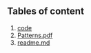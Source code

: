 ## Tables of content
1. [code](./code)
1. [Patterns.pdf](./Patterns.pdf)
1. [readme.md](./readme.md)
